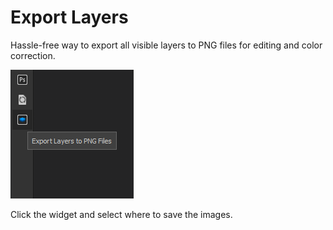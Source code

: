 # Export Layers

Hassle-free way to export all visible layers to PNG files for editing and color correction.

![](./preview.png)

Click the widget and select where to save the images.

